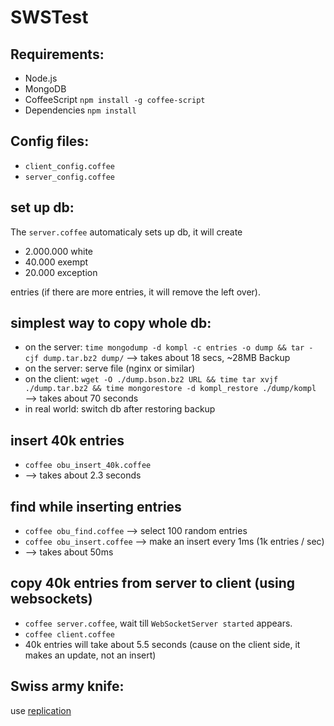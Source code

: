 # SWSTest



## Requirements:
* Node.js
* MongoDB
* CoffeeScript `npm install -g coffee-script`
* Dependencies `npm install`

## Config files:
* `client_config.coffee`
* `server_config.coffee`

## set up db:
The `server.coffee` automaticaly sets up db, it will create

* 2.000.000 white
* 40.000 exempt
* 20.000 exception

entries (if there are more entries, it will remove the left over).


## simplest way to copy whole db:
* on the server:
    `time mongodump -d kompl -c entries -o dump && tar -cjf dump.tar.bz2 dump/` --> takes about 18 secs, ~28MB Backup
* on the server:
    serve file (nginx or similar)
* on the client:
    `wget -O ./dump.bson.bz2 URL && time tar xvjf ./dump.tar.bz2 && time mongorestore -d kompl_restore ./dump/kompl ` --> takes about 70 seconds
* in real world: switch db after restoring backup

## insert 40k entries
* `coffee obu_insert_40k.coffee`
* --> takes about 2.3 seconds

## find while inserting entries
* `coffee obu_find.coffee`  --> select 100 random entries
* `coffee obu_insert.coffee` --> make an insert every 1ms (1k entries / sec)
* --> takes about 50ms

## copy 40k entries from server to client (using websockets)
* `coffee server.coffee`, wait till `WebSocketServer started` appears.
* `coffee client.coffee`
*  40k entries will take about 5.5 seconds (cause on the client side, it makes an update, not an insert)

## Swiss army knife:
use [replication](http://docs.mongodb.org/manual/replication/)

